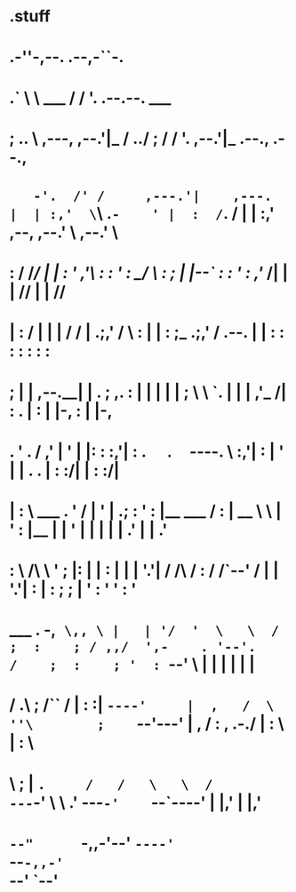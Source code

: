 # .stuff
#                                                                                                                                      
#             .-''-,--.                                        .--,-``-.                                                               
#           .`     \   \                             ___      /   /     '.     .--.--.        ___                                      
#          ;        \.. \       ,---,              ,--.'|_   / ../        ;   /  /    '.    ,--.'|_                    .--.,    .--.,  
#         `    -'.  /' /     ,---.'|    ,---.     |  | :,'  \ `\  .`-    ' |  :  /`. /    |  | :,'           ,--,  ,--.'  \ ,--.'  \ 
#         :   /   \/___/      |   | :   '   ,'\    :  : ' :   \___\/   \   : ;  |  |--`     :  : ' :         ,'_ /|  |  | /\/ |  | /\/ 
#         |   :   /           |   | |  /   /   | .;__,'  /         \   :   | |  :  ;_     .;__,'  /     .--. |  | :  :  : :   :  : :   
#         ;   |  |          ,--.__| | .   ; ,. : |  |   |           |  |   ;  \  \    `.  |  |   |    ,'_ /| :  . |  :  | |-, :  | |-, 
#         .   '  .         /   ,'   | '   | |: : :__,'| :           .  `   .   `----.   \ :__,'| :    |  ' | |  . .  |  : :/| |  : :/| 
#         |   :   \ ___   .   '  /  | '   | .; :   '  : |__    ___ /   :   |   __ \  \  |   '  : |__  |  | ' |  | |  |  |  .' |  |  .' 
#         :   \   /\   \  '   ; |:  | |   :    |   |  | '.'|  /   /\   /   :  /  /`--'  /   |  | '.'| :  | : ;  ; |  '  : '   '  : '   
#   ___   .    -,`  \,, \ |   | '/  '  \   \  /    ;  :    ; / ,,/  ',-    . '--'.     /    ;  :    ; '  :  `--'   \ |  | |   |  | |   
#  /  .\   ;        /`` / |   :    :|   `----'     |  ,   /  \ ''\        ;    `--'---'     |  ,   /  :  ,      .-./ |  : \   |  : \   
#  \  ; |   `.     /   /   \   \  /                 ---`-'    \   \     .'                   ---`-'    `--`----'     |  |,'   |  |,'   
#   `--"      `-,,-'--'     `----'                             `--`-,,-'                                             `--'     `--'     
#                                                                                                                                      
